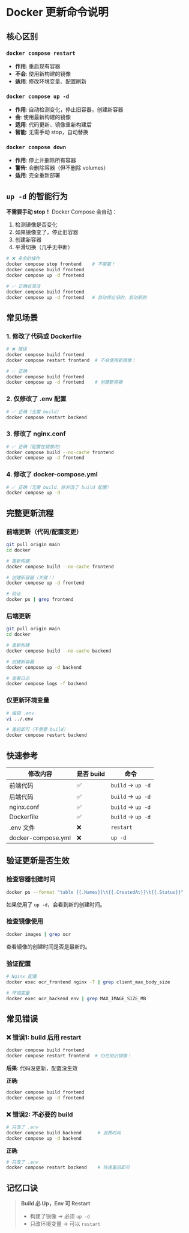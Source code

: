 # Docker 更新命令说明

## 核心区别

### `docker compose restart`
- **作用**: 重启现有容器
- **不会**: 使用新构建的镜像
- **适用**: 修改环境变量、配置刷新

### `docker compose up -d`
- **作用**: 自动检测变化，停止旧容器，创建新容器
- **会**: 使用最新构建的镜像
- **适用**: 代码更新、镜像重新构建后
- **智能**: 无需手动 stop，自动替换

### `docker compose down`
- **作用**: 停止并删除所有容器
- **警告**: 会删除容器（但不删除 volumes）
- **适用**: 完全重新部署

## `up -d` 的智能行为

**不需要手动 stop！** Docker Compose 会自动：

1. 检测镜像是否变化
2. 如果镜像变了，停止旧容器
3. 创建新容器
4. 平滑切换（几乎无中断）

```bash
# ❌ 多余的操作
docker compose stop frontend    # 不需要！
docker compose build frontend
docker compose up -d frontend

# ✅ 正确且简洁
docker compose build frontend
docker compose up -d frontend   # 自动停止旧的，启动新的
```

## 常见场景

### 1. 修改了代码或 Dockerfile

```bash
# ❌ 错误
docker compose build frontend
docker compose restart frontend  # 不会使用新镜像！

# ✅ 正确
docker compose build frontend
docker compose up -d frontend    # 创建新容器
```

### 2. 仅修改了 .env 配置

```bash
# ✅ 正确（无需 build）
docker compose restart backend
```

### 3. 修改了 nginx.conf

```bash
# ✅ 正确（配置在镜像内）
docker compose build --no-cache frontend
docker compose up -d frontend
```

### 4. 修改了 docker-compose.yml

```bash
# ✅ 正确（无需 build，除非改了 build 配置）
docker compose up -d
```

## 完整更新流程

### 前端更新（代码/配置变更）

```bash
git pull origin main
cd docker

# 重新构建
docker compose build --no-cache frontend

# 创建新容器（关键！）
docker compose up -d frontend

# 验证
docker ps | grep frontend
```

### 后端更新

```bash
git pull origin main
cd docker

# 重新构建
docker compose build --no-cache backend

# 创建新容器
docker compose up -d backend

# 查看日志
docker compose logs -f backend
```

### 仅更新环境变量

```bash
# 编辑 .env
vi ../.env

# 重启即可（不需要 build）
docker compose restart backend
```

## 快速参考

| 修改内容 | 是否 build | 命令 |
|---------|-----------|------|
| 前端代码 | ✅ | `build` → `up -d` |
| 后端代码 | ✅ | `build` → `up -d` |
| nginx.conf | ✅ | `build` → `up -d` |
| Dockerfile | ✅ | `build` → `up -d` |
| .env 文件 | ❌ | `restart` |
| docker-compose.yml | ❌ | `up -d` |

## 验证更新是否生效

### 检查容器创建时间

```bash
docker ps --format "table {{.Names}}\t{{.CreatedAt}}\t{{.Status}}"
```

如果使用了 `up -d`，会看到新的创建时间。

### 检查镜像使用

```bash
docker images | grep ocr
```

查看镜像的创建时间是否是最新的。

### 验证配置

```bash
# Nginx 配置
docker exec ocr_frontend nginx -T | grep client_max_body_size

# 环境变量
docker exec ocr_backend env | grep MAX_IMAGE_SIZE_MB
```

## 常见错误

### ❌ 错误1: build 后用 restart

```bash
docker compose build frontend
docker compose restart frontend  # 仍在用旧镜像！
```

**后果**: 代码没更新，配置没生效

**正确**:
```bash
docker compose build frontend
docker compose up -d frontend
```

### ❌ 错误2: 不必要的 build

```bash
# 只改了 .env
docker compose build backend      # 浪费时间
docker compose up -d backend
```

**正确**:
```bash
# 只改了 .env
docker compose restart backend    # 快速重启即可
```

## 记忆口诀

> **Build 必 Up，Env 可 Restart**
>
> - 构建了镜像 → 必须 `up -d`
> - 只改环境变量 → 可以 `restart`
